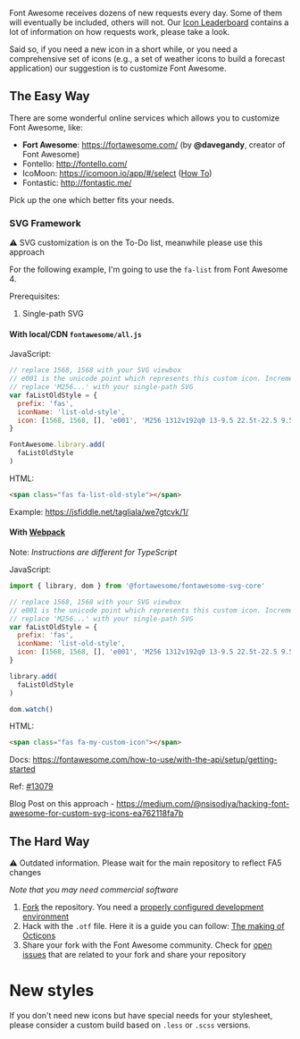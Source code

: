 Font Awesome receives dozens of new requests every day. Some of them will eventually be included, others will not. Our [Icon Leaderboard](https://fontawesome.com/community/leaderboard/new#faqs) contains a lot of information on how requests work, please take a look.

Said so, if you need a new icon in a short while, or you need a comprehensive set of icons (e.g., a set of weather icons to build a forecast application) our suggestion is to customize Font Awesome.

## The Easy Way

There are some wonderful online services which allows you to customize Font Awesome, like:

- **Fort Awesome**: https://fortawesome.com/ (by **@davegandy**, creator of Font Awesome)
- Fontello: http://fontello.com/
- IcoMoon: https://icomoon.io/app/#/select ([How To](https://dyscribe.com/en/webdesign/create-your-own-custom-iconfont.html))
- Fontastic: http://fontastic.me/

Pick up the one which better fits your needs.

### SVG Framework

⚠️ SVG customization is on the To-Do list, meanwhile please use this approach

For the following example, I'm going to use the `fa-list` from Font Awesome 4.

Prerequisites:
1. Single-path SVG

#### With local/CDN `fontawesome/all.js`

JavaScript:
```js
// replace 1568, 1568 with your SVG viewbox
// e001 is the unicode point which represents this custom icon. Increment this value for other icons
// replace 'M256...' with your single-path SVG
var faListOldStyle = {
  prefix: 'fas',
  iconName: 'list-old-style',
  icon: [1568, 1568, [], 'e001', 'M256 1312v192q0 13-9.5 22.5t-22.5 9.5h-192q-13 0-22.5-9.5t-9.5-22.5v-192q0-13 9.5-22.5t22.5-9.5h192q13 0 22.5 9.5t9.5 22.5zm0-384v192q0 13-9.5 22.5t-22.5 9.5h-192q-13 0-22.5-9.5t-9.5-22.5v-192q0-13 9.5-22.5t22.5-9.5h192q13 0 22.5 9.5t9.5 22.5zm0-384v192q0 13-9.5 22.5t-22.5 9.5h-192q-13 0-22.5-9.5t-9.5-22.5v-192q0-13 9.5-22.5t22.5-9.5h192q13 0 22.5 9.5t9.5 22.5zm1536 768v192q0 13-9.5 22.5t-22.5 9.5h-1344q-13 0-22.5-9.5t-9.5-22.5v-192q0-13 9.5-22.5t22.5-9.5h1344q13 0 22.5 9.5t9.5 22.5zm-1536-1152v192q0 13-9.5 22.5t-22.5 9.5h-192q-13 0-22.5-9.5t-9.5-22.5v-192q0-13 9.5-22.5t22.5-9.5h192q13 0 22.5 9.5t9.5 22.5zm1536 768v192q0 13-9.5 22.5t-22.5 9.5h-1344q-13 0-22.5-9.5t-9.5-22.5v-192q0-13 9.5-22.5t22.5-9.5h1344q13 0 22.5 9.5t9.5 22.5zm0-384v192q0 13-9.5 22.5t-22.5 9.5h-1344q-13 0-22.5-9.5t-9.5-22.5v-192q0-13 9.5-22.5t22.5-9.5h1344q13 0 22.5 9.5t9.5 22.5zm0-384v192q0 13-9.5 22.5t-22.5 9.5h-1344q-13 0-22.5-9.5t-9.5-22.5v-192q0-13 9.5-22.5t22.5-9.5h1344q13 0 22.5 9.5t9.5 22.5z']
}

FontAwesome.library.add(
  faListOldStyle
)
```

HTML:
```html
<span class="fas fa-list-old-style"></span>
```

Example: https://jsfiddle.net/tagliala/we7gtcvk/1/

#### With [Webpack](https://webpack.js.org/)

Note: *Instructions are different for TypeScript*

JavaScript:
```js
import { library, dom } from '@fortawesome/fontawesome-svg-core'

// replace 1568, 1568 with your SVG viewbox
// e001 is the unicode point which represents this custom icon. Increment this value for other icons
// replace 'M256...' with your single-path SVG
var faListOldStyle = {
  prefix: 'fas',
  iconName: 'list-old-style',
  icon: [1568, 1568, [], 'e001', 'M256 1312v192q0 13-9.5 22.5t-22.5 9.5h-192q-13 0-22.5-9.5t-9.5-22.5v-192q0-13 9.5-22.5t22.5-9.5h192q13 0 22.5 9.5t9.5 22.5zm0-384v192q0 13-9.5 22.5t-22.5 9.5h-192q-13 0-22.5-9.5t-9.5-22.5v-192q0-13 9.5-22.5t22.5-9.5h192q13 0 22.5 9.5t9.5 22.5zm0-384v192q0 13-9.5 22.5t-22.5 9.5h-192q-13 0-22.5-9.5t-9.5-22.5v-192q0-13 9.5-22.5t22.5-9.5h192q13 0 22.5 9.5t9.5 22.5zm1536 768v192q0 13-9.5 22.5t-22.5 9.5h-1344q-13 0-22.5-9.5t-9.5-22.5v-192q0-13 9.5-22.5t22.5-9.5h1344q13 0 22.5 9.5t9.5 22.5zm-1536-1152v192q0 13-9.5 22.5t-22.5 9.5h-192q-13 0-22.5-9.5t-9.5-22.5v-192q0-13 9.5-22.5t22.5-9.5h192q13 0 22.5 9.5t9.5 22.5zm1536 768v192q0 13-9.5 22.5t-22.5 9.5h-1344q-13 0-22.5-9.5t-9.5-22.5v-192q0-13 9.5-22.5t22.5-9.5h1344q13 0 22.5 9.5t9.5 22.5zm0-384v192q0 13-9.5 22.5t-22.5 9.5h-1344q-13 0-22.5-9.5t-9.5-22.5v-192q0-13 9.5-22.5t22.5-9.5h1344q13 0 22.5 9.5t9.5 22.5zm0-384v192q0 13-9.5 22.5t-22.5 9.5h-1344q-13 0-22.5-9.5t-9.5-22.5v-192q0-13 9.5-22.5t22.5-9.5h1344q13 0 22.5 9.5t9.5 22.5z']
}

library.add(
  faListOldStyle
)

dom.watch()
```

HTML:
```html
<span class="fas fa-my-custom-icon"></span>
```

Docs: https://fontawesome.com/how-to-use/with-the-api/setup/getting-started

Ref: [#13079](https://github.com/FortAwesome/Font-Awesome/issues/13079)

Blog Post on this approach - https://medium.com/@nsisodiya/hacking-font-awesome-for-custom-svg-icons-ea762118fa7b

## The Hard Way

⚠️ Outdated information. Please wait for the main repository to reflect FA5 changes

*Note that you may need commercial software*

1. [Fork](https://github.com/FortAwesome/Font-Awesome/fork) the repository. You need a [properly configured development environment](https://github.com/FortAwesome/Font-Awesome#hacking-on-font-awesome)
2. Hack with the `.otf` file. Here it is a guide you can follow: [The making of Octicons](https://github.com/blog/1135-the-making-of-octicons)
3. Share your fork with the Font Awesome community. Check for [open issues](https://github.com/FortAwesome/Font-Awesome/issues) that are related to your fork and share your repository

# New styles

If you don't need new icons but have special needs for your stylesheet, please consider a custom build based on `.less` or `.scss` versions.